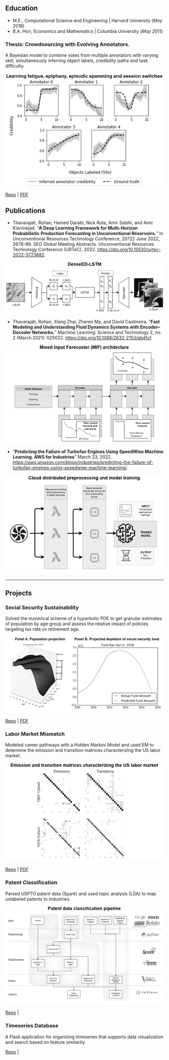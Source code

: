 ## Education

- M.E., Computational Science and Engineering | Harvard University (_May 2018_)	 			        		
- B.A. Hon, Economics and Mathematics         | Columbia University (_May 2011_)

### Thesis: Crowdsourcing with Evolving Annotators.

A Bayesian model to combine votes from multiple annotators with varying skill, simultaneously inferring object labels, credibility paths and task difficulty. 

![Thesis](/assets/img/thesis_noborder_grayscale2.png)

[Repo](https://github.com/rohanthavarajah/timevariant_annotators.git) | [PDF](assets/img/thesis.pdf)

## Publications

- Thavarajah, Rohan, Hamed Darabi, Nick Ruta, Amir Salehi, and Amir Kianinejad. “**A Deep Learning Framework for Multi-Horizon Probabilistic Production Forecasting in Unconventional Reservoirs.**” In Unconventional Resources Technology Conference, 20?22 June 2022, 2678–89. SEG Global Meeting Abstracts. Unconventional Resources Technology Conference (URTeC), 2022. https://doi.org/10.15530/urtec-2022-3723682.

![MLST](/assets/img/mlst_noborder_grayscale.png)

- Thavarajah, Rohan, Xiang Zhai, Zheren Ma, and David Castineira. “**Fast Modeling and Understanding Fluid Dynamics Systems with Encoder–Decoder Networks.**” Machine Learning: Science and Technology 2, no. 2 (March 2021): 025022. https://doi.org/10.1088/2632-2153/abd1cf.

![MIF](/assets/img/mif_noborder_grayscale.png)

- “**Predicting the Failure of Turbofan Engines Using SpeedWise Machine Learning. AWS for Industries**” March 23, 2022. https://aws.amazon.com/blogs/industries/predicting-the-failure-of-turbofan-engines-using-speedwise-machine-learning/.

![Turbofan](/assets/img/turbofan_noborder_modified.png)

---

## Projects

### Social Security Sustainability

Solved the numerical scheme of a hyperbolic PDE to get granular estimates of population by age group and assess the relative impact of policies targeting tax rate vs retirement age.

![AM205](/assets/img/am205_noborder_grayscale.png)

[Repo](https://github.com/rohanthavarajah/am205_social_security_sustainability.git) | [PDF](assets/img/am205.pdf)

### Labor Market Mismatch

Modeled career pathways with a Hidden Markov Model and used EM to determine the emission and transition matrices characterizing the US labor market.

![CS182 ](/assets/img/cs182_noborder_grayscale.png)

[Repo](https://github.com/rohanthavarajah/cs182_modeling_career_pathways.git) | [PDF](assets/img/cs182.pdf)

### Patent Classification

Parsed USPTO patent data (Spark) and used topic analysis (LDA) to map unlabeled patents to industries.

![CS109](/assets/img/cs109_noborder_grayscale_upscale.png)

[Repo](https://github.com/chrismosch/cs109patents.git) |

### Timeseries Database

A Flask application for organizing timeseries that supports data visualization and search based on feature similarity.

[Repo](https://github.com/gitrdone4/cs207project.git) |

